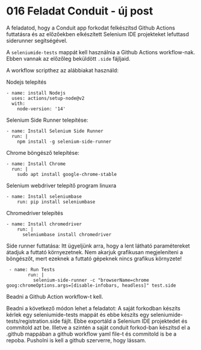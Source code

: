 # 016 Feladat Conduit - új post
A feladatod, hogy a Conduit app forkodat felkészítsd Github Actions futtatásra és az előzőekben elkészített Selenium IDE projekteket lefuttasd siderunner segítségével.

A `seleniumide-tests` mappát kell használnia a Github Actions workflow-nak. Ebben vannak az előzőleg beküldött `.side` fájljaid. 

A workflow scripthez az alábbiakat használd:

Nodejs telepítés
```
- name: install Nodejs
  uses: actions/setup-node@v2
  with:
    node-version: '14'
```

Selenium Side Runner telepítése:
```
- name: Install Selenium Side Runner
  run: |
    npm install -g selenium-side-runner
```

Chrome böngésző telepítése:
```
- name: Install Chrome
  run: |
    sudo apt install google-chrome-stable
```

Selenium webdriver telepítő program linuxra
```
- name: Install seleniumbase
    run: pip install seleniumbase
```

Chromedriver telepítés
```
- name: Install chromedriver
    run: |
      seleniumbase install chromedriver
```

Side runner futtatása:
Itt ügyeljünk arra, hogy a lent látható paramétereket átadjuk a futtató környezetnek. Nem akarjuk grafikusan megjeleníteni a böngészőt, mert ezeknek a futtató gépeknek nincs grafikus környzete!
```
 - name: Run Tests
        run: |
          selenium-side-runner -c "browserName=chrome goog:chromeOptions.args=[disable-infobars, headless]" test.side
```

Beadni a Github Action workflow-t kell.

Beadni a következő módon lehet a feladatot: A saját forkodban készíts kérlek egy seleniumide-tests mappát és ebbe készíts egy seleniumide-tests/registration.side fájlt. Ebbe exportáld a Selenium IDE projektedet és commitold azt be. Illetve a szintén a saját conduit forkod-ban készítsd el a .github mappában a github workflow yaml file-t és commitold is be a repoba. Pusholni is kell a github szerverre, hogy lássam.
